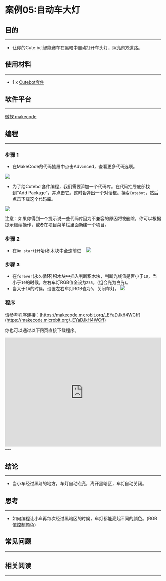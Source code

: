 # 案例05:自动车大灯

## 目的
---
- 让你的Cute:bot智能赛车在黑暗中自动打开车头灯，照亮前方道路。

## 使用材料
---
- 1 x [Cutebot套件](https://www.elecfreaks.com/store/cute-bot.html)

## 软件平台
---
[微软 makecode](https://makecode.microbit.org/#)

## 编程
---
### 步骤 1
- 在MakeCode的代码抽屉中点击Advanced，查看更多代码选项。

![](https://raw.githubusercontent.com/elecfreaks/learn-cn/master/microbitKit/smart_cutebot/images/cutebot-pk-1.png)

- 为了给Cutebot套件编程，我们需要添加一个代码库。在代码抽屉底部找到“Add Package”，并点击它。这时会弹出一个对话框。搜索`Cutebot`，然后点击下载这个代码库。

![](https://raw.githubusercontent.com/elecfreaks/learn-cn/master/microbitKit/smart_cutebot/images/cutebot-pk-11.png)

注意：如果你得到一个提示说一些代码库因为不兼容的原因将被删除，你可以根据提示继续操作，或者在项目菜单栏里面新建一个项目。

### 步骤 2

- 在`On start`(开始)积木块中全速前进；
![](https://raw.githubusercontent.com/elecfreaks/learn-cn/master/microbitKit/smart_cutebot/images/case_05_01.png)

### 步骤 3

- 在`forever`(永久循环)积木块中插入判断积木块，判断光线值是否小于`10`，当小于`10`的时候，左右车灯RGB值全设为`255`，(组合光为白光)。
- 当大于`10`的时候，设置左右车灯RGB值为`0`，关闭车灯。
![](https://raw.githubusercontent.com/elecfreaks/learn-cn/master/microbitKit/smart_cutebot/images/case_05_02.png)


### 程序

请参考程序连接：[https://makecode.microbit.org/_EYaDJkH4WCff](https://makecode.microbit.org/_EYaDJkH4WCff)

你也可以通过以下网页直接下载程序。

<div style="position:relative;height:0;padding-bottom:70%;overflow:hidden;">
<iframe style="position:absolute;top:0;left:0;width:100%;height:100%;" src="https://makecode.microbit.org/#pub:https://makecode.microbit.org/_EYaDJkH4WCff" frameborder="0" sandbox="allow-popups allow-forms allow-scripts allow-same-origin">
</iframe>
</div>  
---

## 结论
---
- 当小车经过黑暗的地方，车灯自动点亮，离开黑暗区，车灯自动关闭。

## 思考
---
- 如何编程让小车再每次经过黑暗区的时候，车灯都能亮起不同的颜色。(RGB值控制颜色)

## 常见问题
---
## 相关阅读  
---